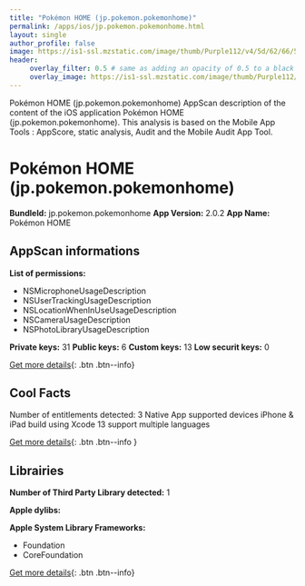 ```yaml
---
title: "Pokémon HOME (jp.pokemon.pokemonhome)"
permalink: /apps/ios/jp.pokemon.pokemonhome.html
layout: single
author_profile: false
image: https://is1-ssl.mzstatic.com/image/thumb/Purple112/v4/5d/62/66/5d62661d-6dfd-ca18-7c0f-f7b287e0db45/AppIcon-0-0-1x_U007emarketing-0-0-0-7-0-0-sRGB-0-0-0-GLES2_U002c0-512MB-85-220-0-0.png/512x512bb.jpg
header: 
     overlay_filter: 0.5 # same as adding an opacity of 0.5 to a black background
     overlay_image: https://is1-ssl.mzstatic.com/image/thumb/Purple112/v4/5d/62/66/5d62661d-6dfd-ca18-7c0f-f7b287e0db45/AppIcon-0-0-1x_U007emarketing-0-0-0-7-0-0-sRGB-0-0-0-GLES2_U002c0-512MB-85-220-0-0.png/512x512bb.jpg
---
```

Pokémon HOME (jp.pokemon.pokemonhome) AppScan description of the content of the iOS application Pokémon HOME (jp.pokemon.pokemonhome). This analysis is based on the Mobile App Tools : AppScore, static analysis, Audit and the Mobile Audit App Tool.

# Pokémon HOME (jp.pokemon.pokemonhome)

**BundleId:** jp.pokemon.pokemonhome
**App Version:** 2.0.2
**App Name:** Pokémon HOME


## AppScan informations 

**List of permissions:** 
- NSMicrophoneUsageDescription
- NSUserTrackingUsageDescription
- NSLocationWhenInUseUsageDescription
- NSCameraUsageDescription
- NSPhotoLibraryUsageDescription
  
  
**Private keys:** 31
**Public keys:** 6
**Custom keys:** 13
**Low securit keys:** 0
  
[Get more details](/pricing.html){: .btn .btn--info}

## Cool Facts

Number of entitlements detected: 3
Native App
supported devices iPhone & iPad
build using Xcode 13
support multiple languages
  
[Get more details](/pricing.html){: .btn .btn--info }

## Librairies 
**Number of Third Party Library detected:** 1


**Apple dylibs:**


**Apple System Library Frameworks:**
- Foundation
- CoreFoundation


  
[Get more details](/pricing.html){: .btn .btn--info}

